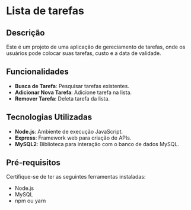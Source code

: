 # Lista de tarefas

## Descrição

Este é um projeto de uma aplicação de gereciamento de tarefas, onde os usuários pode colocar suas tarefas, custo e a data de validade.

## Funcionalidades

- **Busca de Tarefa**: Pesquisar tarefas existentes.
- **Adicionar Nova Tarefa**: Adicione tarefa na lista.
- **Remover Tarefa**: Deleta tarefa da lista.

## Tecnologias Utilizadas

- **Node.js**: Ambiente de execução JavaScript.
- **Express**: Framework web para criação de APIs.
- **MySQL2**: Biblioteca para interação com o banco de dados MySQL.

## Pré-requisitos

Certifique-se de ter as seguintes ferramentas instaladas:

- Node.js
- MySQL
- npm ou yarn

